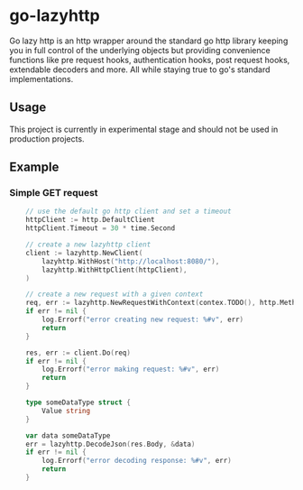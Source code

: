 # go-lazyhttp
Go lazy http is an http wrapper around the standard go http library keeping you in full control of the underlying objects but providing convenience functions like pre request hooks, authentication hooks, post request hooks, extendable decoders and more. All while staying true to go's standard implementations. 

## Usage
This project is currently in experimental stage and should not be used in production projects.

## Example

### Simple GET request
```go
    // use the default go http client and set a timeout
    httpClient := http.DefaultClient
	httpClient.Timeout = 30 * time.Second

	// create a new lazyhttp client
	client := lazyhttp.NewClient(
        lazyhttp.WithHost("http://localhost:8080/"),
		lazyhttp.WithHttpClient(httpClient),
	)

    // create a new request with a given context
	req, err := lazyhttp.NewRequestWithContext(contex.TODO(), http.MethodGet, "/test")
	if err != nil {
		log.Errorf("error creating new request: %#v", err)
        return 
	}

	res, err := client.Do(req)
	if err != nil {
		log.Errorf("error making request: %#v", err)
        return
	}

	type someDataType struct {
		Value string
	}

	var data someDataType
	err = lazyhttp.DecodeJson(res.Body, &data)
	if err != nil {
		log.Errorf("error decoding response: %#v", err)
        return
	}
```